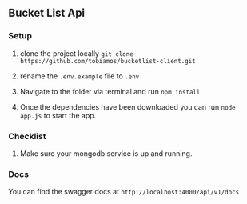 ## Bucket List Api

### Setup
1. clone the project locally
 ```git clone https://github.com/tobiamos/bucketlist-client.git```

2. rename the  ```.env.example``` file to ```.env```
3. Navigate to the folder via terminal and run ```npm install```
4. Once the dependencies have been downloaded you can run ```node app.js``` to start the app.

### Checklist
1. Make sure your mongodb service is up and running.


### Docs
You can find the swagger docs at ```http://localhost:4000/api/v1/docs```